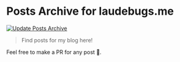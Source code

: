 # Posts Archive for laudebugs.me

[![Update Posts Archive](https://github.com/lbugasu/blog-posts/actions/workflows/archive.yml/badge.svg)](https://github.com/lbugasu/blog-posts/actions/workflows/archive.yml)

> Find posts for my blog here! 

Feel free to make a PR for any post 🌱.
